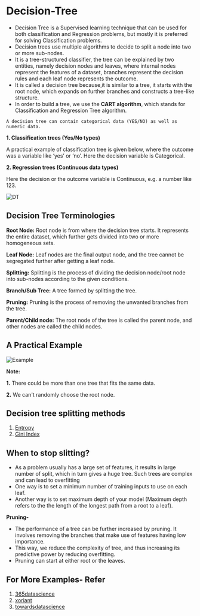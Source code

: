 # Decision-Tree
- Decision Tree is a Supervised learning technique that can be used for both classification and Regression problems, but mostly it is preferred for solving Classification problems. 
- Decision trees use multiple algorithms to decide to split a node into two or more sub-nodes.
- It is a tree-structured classifier, the tree can be explained by two entities, namely decision nodes and leaves, where internal nodes represent the features of a dataset, branches represent the decision rules and each leaf node represents the outcome.
- It is called a decision tree because,it is similar to a tree, it starts with the root node, which expands on further branches and constructs a tree-like structure.
- In order to build a tree, we use the **CART algorithm**, which stands for Classification and Regression Tree algorithm.

 `A decision tree can contain categorical data (YES/NO) as well as numeric data.`
 
**1. Classification trees (Yes/No types)**

A practical example of classification tree is given below, where the outcome was a variable like ‘yes’ or ‘no’. Here the decision variable is Categorical.

**2. Regression trees (Continuous data types)**

Here the decision or the outcome variable is Continuous, e.g. a number like 123. 

![DT](https://365datascience.com/resources/blog/rr6cuudl59r-decision-trees-image1.png)

## Decision Tree Terminologies

**Root Node:** Root node is from where the decision tree starts. It represents the entire dataset, which further gets divided into two or more homogeneous sets.

**Leaf Node:** Leaf nodes are the final output node, and the tree cannot be segregated further after getting a leaf node.

**Splitting:** Splitting is the process of dividing the decision node/root node into sub-nodes according to the given conditions.

**Branch/Sub Tree:** A tree formed by splitting the tree.

**Pruning:** Pruning is the process of removing the unwanted branches from the tree.

**Parent/Child node:** The root node of the tree is called the parent node, and other nodes are called the child nodes.

## A Practical Example

![Example](https://365datascience.com/resources/blog/59utffqewug-decision-trees-image2.png)

**Note:**

**1.** There could be more than one tree that fits the same data.

**2.** We can't randomly choose the root node.

## Decision tree splitting methods

1. [Entropy](https://analyticsindiamag.com/a-complete-guide-to-decision-tree-split-using-information-gain/)
2. [Gini Index](https://analyticsindiamag.com/understanding-the-maths-behind-the-gini-impurity-method-for-decision-tree-split/#:~:text=Gini%20impurity%20is%20an%20important%20measure%20used%20to%20construct%20the%20decision%20trees.&text=Gini%20impurity%20is%20a%20function,values%20from%200%20to%200.5.)

## When to stop slitting?
- As a problem usually has a large set of features, it results in large number of split, which in turn gives a huge tree. Such trees are complex and can lead to overfitting
- One way is to set a minimum number of training inputs to use on each leaf.
- Another way is to set maximum depth of your model (Maximum depth refers to the the length of the longest path from a root to a leaf).

**Pruning-**

- The performance of a tree can be further increased by pruning. It involves removing the branches that make use of features having low importance. 
- This way, we reduce the complexity of tree, and thus increasing its predictive power by reducing overfitting.
- Pruning can start at either root or the leaves.

## For More Examples- Refer
1. [365datascience](https://365datascience.com/tutorials/machine-learning-tutorials/decision-trees/)
2. [xoriant](https://www.xoriant.com/blog/decision-trees-for-classification-a-machine-learning-algorithm)
3. [towardsdatascience](https://towardsdatascience.com/decision-trees-in-machine-learning-641b9c4e8052)



